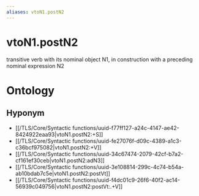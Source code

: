 ```yaml
---
aliases: vtoN1.postN2
---
```

# vtoN1.postN2

transitive verb with its nominal object N1, in construction with a preceding nominal expression N2
# Ontology

## Hyponym
- [[/TLS/Core/Syntactic functions/uuid-f77ff127-a24c-4147-ae42-8424922eaa93|vtoN1.postN2:+S]]
- [[/TLS/Core/Syntactic functions/uuid-fe27076f-d09c-4389-a1c3-c36bcf975082|vtoN1.postN2:+V]]
- [[/TLS/Core/Syntactic functions/uuid-34c67474-2079-42cf-b7a2-cf161ef30ceb|vtoN1.postN2:adN3]]
- [[/TLS/Core/Syntactic functions/uuid-3e108814-299c-4c74-b54a-ab10bdab7c5e|vtoN1.postN2:postVt]]
- [[/TLS/Core/Syntactic functions/uuid-f4dc01c9-26f6-40f2-ac14-56939c049756|vtoN1.postN2:postVt:.+V]]